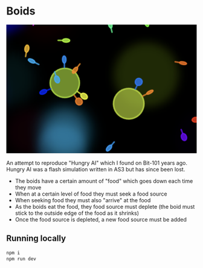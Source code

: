 # Boids

![boids screenshot](docs/screenshot.png)

An attempt to reproduce "Hungry AI" which I found on Bit-101 years ago. Hungry AI was a flash simulation written in AS3 but has since been lost.

- The boids have a certain amount of "food" which goes down each time they move
- When at a certain level of food they must seek a food source
- When seeking food they must also "arrive" at the food
- As the boids eat the food, they food source must deplete (the boid must stick to the outside edge of the food as it shrinks)
- Once the food source is depleted, a new food source must be added

## Running locally

```
npm i
npm run dev
```
